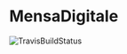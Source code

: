 # MensaDigitale
![TravisBuildStatus](https://www.travis-ci.com/OB-UNISA/MensaDigitale.svg?token=DRwbyQ7m4WitXGz6KtsW&branch=main)
